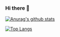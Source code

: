 ### Hi there 👋

[![Anurag's github stats](https://github-readme-stats.vercel.app/api?username=diegoaces)](https://github.com/diegoaces/github-readme-stats)

[![Top Langs](https://github-readme-stats.vercel.app/api/top-langs/?username=diegoaces)](https://github.com/diegoaces/github-readme-stats)



<!--
**diegoaces/diegoaces** is a ✨ _special_ ✨ repository because its `README.md` (this file) appears on your GitHub profile.

Here are some ideas to get you started:

- 🔭 I’m currently working on ...
- 🌱 I’m currently learning ...
- 👯 I’m looking to collaborate on ...
- 🤔 I’m looking for help with ...
- 💬 Ask me about ...
- 📫 How to reach me: ...
- 😄 Pronouns: ...
- ⚡ Fun fact: ...
-->
